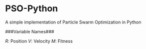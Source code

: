 # PSO-Python
A simple implementation of Particle Swarm Optimization in Python

###Variable Names###

_R_: Position
_V_: Velocity
_M_: Fitness
